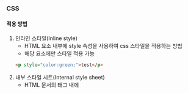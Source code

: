 ### CSS
#### 적용 방법
1. 인라인 스타일(Inline style)
    - HTML 요소 내부에 style 속성을 사용하여 css 스타일을 적용하는 방법
    - 해당 요소에만 스타일 적용 가능
    ```HTML
    <p style="color:green;">test</p>
    ```
2. 내부 스타일 시트(Internal style sheet)
    - HTML 문서의 <head> 태그 내에 <style> 태그를 사용하여 스타일 지정
    - 내부 스타일 시트는 해당 HTML 문서에만 스타일 적용 가능
    ```HTML
    <style>
        body {background-color: yellow;}
        p {color:red;}
    </style>
    ```
3. 외부 스타일 시트(External style sheet)
```HTML
<link rel="stylesheet" href="/test.css">
```
```CSS
body{background-color: yellow;}
p{color:red;}
```


#### 우선순위
1. 인라인 스타일
2. 내부 / 외부 스타일 시트 -> 가장 마지막에 적용된 스타일 시트
3. 웹 브라우저 기본 스타일


#### 선택자
1. 전체 선택자
    - HTML 문서 내부의 모든 요소 선택
    ```HTML
    <style>
        * {color:red;}
    </style>
    ```
2. HTML 요소 선택자
    - CSS를 적용할 대상으로 HTML요소 이름 직접 사용
    ```HTML
    <style>
        h2{color:ret; text-decoration: underline;}
    </style>
    ```
3. id 선택자
    - 특정 아이디 이름을 가지는 요소만 선택(같은 이름의 아이디 모두 적용)
    ```HTML
    <style>
        #heading{color:red;}
    </style>
    ```
4. class 선택자
    - 특정 집단의 클래스를 가지는 요소를 모두 선택
    ```HTML
    <style>
        .headings{color:red;}
    </style>
    ```
5. 그룹 선택자
    - 위의 선택자들을 같이 사용하고자 할 때 ,로 구분하여 연결
    ```HTML
    <style>
        h2, h3{color:red;}
    </style>
    ```
6. 자손 선택자
    - 해당 요소의 하위 요소 중에서 특정 타입의 요소 선택
    ```HTML
    <style>
        div p {color:red;}
    </style>
    ```
7. 자식 선택자
    - 해당 요소의 바로 밑에 존재하는 하위 요소 중에서 특정 타입의 요소 모두 선택
    ```HTML
    <style>
        div > p {color:red;}
    </style>
    ```
8. 일반 동위 선택자
    - 같은 부모 요소를 가진 요소(형제 요소) 중에 해당 요소보다 뒤에 존재하는 타입 모두 선택
    ```HTML
    <style>
        div ~ p { color:red; }
    </style>
    ```
9. 인접 동위 선택자
    - 해당 요소와 동위 관계 & 요소의 바로 뒤에 존재하는 특정 타입 요소 선택
    ```HTML
    <style>
        div + p { color:red; }
    </style>
    ```
10. 속성 선택자
    - 기본 속성 선택자
        - [속성이름] 선택자 -> 특정 속성을 가지고 있는 요소 모두 선택
        - [속성이름="속성값"] 선택자 -> 특정 속성을 가지고, 속성값까지 일치하는 요소들 모두 선택
    - 문자열 속성 선택자
        - [속성이름~="속성값"] 선택자 -> 특정 속성의 속성값에 특정 문자열로 이루어진 하나의 단어를 포함하는 요소를 모두 선택
            ```HTML
            <style>
                [title~="first"] {
                    background: black;
                    color: yellow;
                }
            </style>
            
            <h2 title="first h2">test</h2>
            <p title="first p">test</p>
            <p title="first-p">test</p>
            ```
            - 속성값이 정확히 "first"거나 띄어쓰기 기준으로 인식되는 단어에 "first"포함("first-p"는 해당X)
        - [속성이름|="속성값"] 선택자 -> 특정 속성의 속성값이 특정 문자열로 이루어진 하나의 단어로 시작하는 요소를 모두 선택
            - [title|="first"] 라면 title의 속성값이 정확히 "first"인 요소나 "first" 바로 다음에 -로 시작하는 요소만을 선택
        - [속성이름^="속성값"] 선택자 -> 특정 속성의 속성값이 특정 문자열로 시작하는 요소 모두 선택
        - [속성이름$="속성값"] 선택자 -> 특정 속성의 속성값이 특정 문자열로 끝나는 요소를 모두 선택
        - [속성이름*="속성값"] 선택자 -> 특정 속성의 속성값에 특정 문자열을 포함하는 요소를 모두 선택




#### 동적 의사(pseudo) 클래스
1. :link -> 사용자가 한 번도 링크를 통해서 연결된 페이지를 방문하지 않은 상태
2. :visited -> 사용자가 한 번이라도 링크를 통해서 연결된 페이지를 방문한 상태
3. :hover -> 사용자의 마우스 커서가 링크 위에 올라가 있는 상태
4. :active -> 사용자가 마우스로 링크를 클릭하고 있는 상태
5. :focus -> 포커스를 가지고 있는 input 요소


#### 구조 의사 클래스
1. :first-child -> 모든 자식 요소 중에서 맨 앞에 위치하는 자식 요소
2. :last-child -> 모든 자식 요소 중에서 맨 마지막에 위치하는 자식 요소
3. :nth-child -> n번째에 위치하는 자식 요소


#### 의사 요소 문법
1. ::first-letter -> 텍스트의 첫 글자 선택
2. ::first-line -> 텍스트의 첫 라인 선택
3. ::before -> 특정 요소의 내용 부분 바로 앞에 다른 요소를 삽입할 때 사용
```HTML
<style>
    p::before {content: url("/img.png");}
</style>
```
4. ::after
5. ::selection -> 해당 요소에서 사용자가 선택한 부분만 선택할 때 사용
```HTML
<style>
    p::selection {color:red}
</style>
```

*****
#### 참고
http://www.tcpschool.com/html/html_expand_css<br>
